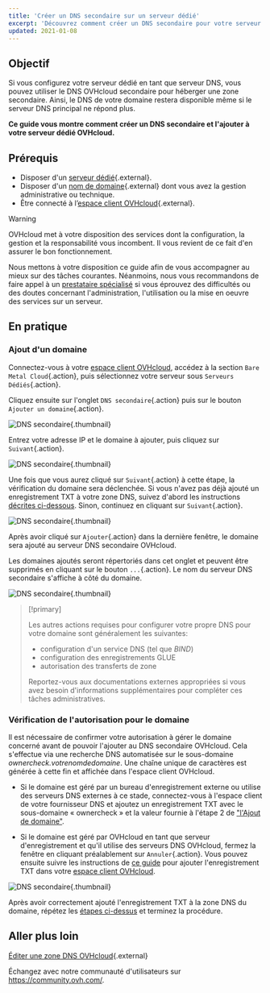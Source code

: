 ```yaml
---
title: 'Créer un DNS secondaire sur un serveur dédié'
excerpt: 'Découvrez comment créer un DNS secondaire pour votre serveur dédié OVHcloud'
updated: 2021-01-08
---
```


## Objectif

Si vous configurez votre serveur dédié en tant que serveur DNS, vous pouvez utiliser le DNS OVHcloud secondaire pour héberger une zone secondaire. Ainsi, le DNS de votre domaine restera disponible même si le serveur DNS principal ne répond plus.

**Ce guide vous montre comment créer un DNS secondaire et l'ajouter à votre serveur dédié OVHcloud.**

## Prérequis

* Disposer d'un [serveur dédié](https://www.ovh.com/ca/fr/serveurs_dedies/){.external}.
* Disposer d'un [nom de domaine](https://www.ovh.com/ca/fr/domaines/){.external} dont vous avez la gestion administrative ou technique.
* Être connecté à l’[espace client OVHcloud](https://ca.ovh.com/auth/?action=gotomanager&from=https://www.ovh.com/ca/fr/&ovhSubsidiary=qc){.external}.

> [!warning]
>
> OVHcloud met à votre disposition des services dont la configuration, la gestion et la responsabilité vous incombent. Il vous revient de ce fait d'en assurer le bon fonctionnement.
> 
> Nous mettons à votre disposition ce guide afin de vous accompagner au mieux sur des tâches courantes. Néanmoins, nous vous recommandons de faire appel à un [prestataire spécialisé](https://partner.ovhcloud.com/fr-ca/directory/) si vous éprouvez des difficultés ou des doutes concernant l'administration, l'utilisation ou la mise en oeuvre des services sur un serveur.
> 

## En pratique

### Ajout d'un domaine <a name="ajoutdomaine"></a>

Connectez-vous à votre [espace client OVHcloud](https://ca.ovh.com/auth/?action=gotomanager&from=https://www.ovh.com/ca/fr/&ovhSubsidiary=qc), accédez à la section `Bare Metal Cloud`{.action}, puis sélectionnez votre serveur sous `Serveurs Dédiés`{.action}.

Cliquez ensuite sur  l'onglet `DNS secondaire`{.action} puis sur le bouton `Ajouter un domaine`{.action}.

![DNS secondaire](images/cp-01.png){.thumbnail}

Entrez votre adresse IP et le domaine à ajouter, puis cliquez sur `Suivant`{.action}.

![DNS secondaire](images/cp-02.png){.thumbnail}

Une fois que vous aurez cliqué sur `Suivant`{.action} à cette étape, la vérification du domaine sera déclenchée. Si vous n'avez pas déjà ajouté un enregistrement TXT à votre zone DNS, suivez d'abord les instructions [décrites ci-dessous](#verificationdomaine). Sinon, continuez en cliquant sur `Suivant`{.action}.

![DNS secondaire](images/cp-03.png){.thumbnail}

Après avoir cliqué sur `Ajouter`{.action} dans la dernière fenêtre, le domaine sera ajouté au serveur DNS secondaire OVHcloud.

Les domaines ajoutés seront répertoriés dans cet onglet et peuvent être supprimés en cliquant sur le bouton `...`{.action}. Le nom du serveur DNS secondaire s'affiche à côté du domaine.

![DNS secondaire](images/cp-05.png){.thumbnail}

> [!primary]
>
> Les autres actions requises pour configurer votre propre DNS pour votre domaine sont généralement les suivantes:
>
> - configuration d'un service DNS (tel que *BIND*)
> - configuration des enregistrements GLUE
> - autorisation des transferts de zone
>
> Reportez-vous aux documentations externes appropriées si vous avez besoin d'informations supplémentaires pour compléter ces tâches administratives.

### Vérification de l'autorisation pour le domaine <a name="verificationdomaine"></a>

Il est nécessaire de confirmer votre autorisation à gérer le domaine concerné avant de pouvoir l'ajouter au DNS secondaire OVHcloud. Cela s'effectue via une recherche DNS automatisée sur le sous-domaine *ownercheck.votrenomdedomaine*. Une chaîne unique de caractères est générée à cette fin et affichée dans l'espace client OVHcloud.

- Si le domaine est géré par un bureau d'enregistrement externe ou utilise des serveurs DNS externes à ce stade, connectez-vous à l'espace client de votre fournisseur DNS et ajoutez un enregistrement TXT avec le sous-domaine « ownercheck » et la valeur fournie à l'étape 2 de ["l'Ajout de domaine"](#ajoutdomaine).

- Si le domaine est géré par OVHcloud en tant que serveur d'enregistrement et qu'il utilise des serveurs DNS OVHcloud, fermez la fenêtre en cliquant préalablement sur `Annuler`{.action}. Vous pouvez ensuite suivre les instructions de [ce guide](/pages/web_cloud/domains/dns_zone_edit) pour ajouter l'enregistrement TXT dans votre [espace client OVHcloud](https://ca.ovh.com/auth/?action=gotomanager&from=https://www.ovh.com/ca/fr/&ovhSubsidiary=qc).

![DNS secondaire](images/cp-04.png){.thumbnail}

Après avoir correctement ajouté l'enregistrement TXT à la zone DNS du domaine, répétez les [étapes ci-dessus](#ajoutdomaine) et terminez la procédure.

## Aller plus loin

[Éditer une zone DNS OVHcloud](/pages/web_cloud/domains/dns_zone_edit){.external}

Échangez avec notre communauté d'utilisateurs sur <https://community.ovh.com/>.